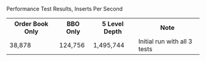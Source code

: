 Performance Test Results, Inserts Per Second

<table>
  <tr>
    <th>Order Book Only</th>
    <th>BBO Only</th>
    <th>5 Level Depth</th>
    <th>Note</th>
  </tr>
  <tr>
    <td>38,878</td>
    <td>124,756</td>
    <td>1,495,744</td>
    <td>Initial run with all 3 tests</td>
  </tr>
</table>

